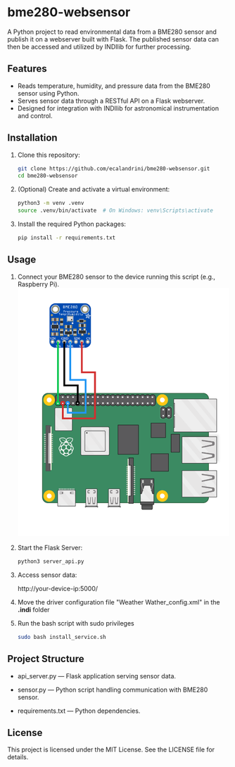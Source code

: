 # bme280-websensor

A Python project to read environmental data from a BME280 sensor and publish it on a webserver built with Flask. The published sensor data can then be accessed and utilized by INDIlib for further processing.

## Features

- Reads temperature, humidity, and pressure data from the BME280 sensor using Python.
- Serves sensor data through a RESTful API on a Flask webserver.
- Designed for integration with INDIlib for astronomical instrumentation and control.

## Installation

1. Clone this repository:
   ```bash
   git clone https://github.com/ecalandrini/bme280-websensor.git
   cd bme280-websensor
   ```

2. (Optional) Create and activate a virtual environment:
   
   ```bash
   python3 -m venv .venv
   source .venv/bin/activate  # On Windows: venv\Scripts\activate
   ```

4. Install the required Python packages:

   ```bash
   pip install -r requirements.txt
   ```

## Usage

1. Connect your BME280 sensor to the device running this script (e.g., Raspberry Pi).
   ![image info](bme280_wiring.png)

2. Start the Flask Server:

   ```bash
   python3 server_api.py
   ```

3. Access sensor data:

   http://your-device-ip:5000/

4. Move the driver configuration file "Weather Wather_config.xml" in the __.indi__ folder
5. Run the bash script with sudo privileges
      ```bash
      sudo bash install_service.sh
      ```

## Project Structure
- api_server.py — Flask application serving sensor data.

- sensor.py — Python script handling communication with BME280 sensor.

- requirements.txt — Python dependencies.

## License

This project is licensed under the MIT License. See the LICENSE file for details.
